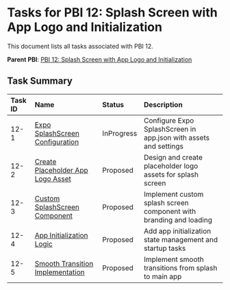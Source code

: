 # Tasks for PBI 12: Splash Screen with App Logo and Initialization

This document lists all tasks associated with PBI 12.

**Parent PBI**: [PBI 12: Splash Screen with App Logo and Initialization](mdc:prd.md)

## Task Summary

| Task ID | Name | Status | Description |
| :--- | :--- | :---- | :--- |
| 12-1 | [Expo SplashScreen Configuration](mdc:12-1.md) | InProgress | Configure Expo SplashScreen in app.json with assets and settings |
| 12-2 | [Create Placeholder App Logo Asset](mdc:12-2.md) | Proposed | Design and create placeholder logo assets for splash screen |
| 12-3 | [Custom SplashScreen Component](mdc:12-3.md) | Proposed | Implement custom splash screen component with branding and loading |
| 12-4 | [App Initialization Logic](mdc:12-4.md) | Proposed | Add app initialization state management and startup tasks |
| 12-5 | [Smooth Transition Implementation](mdc:12-5.md) | Proposed | Implement smooth transitions from splash to main app | 